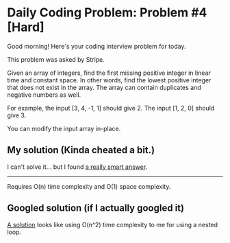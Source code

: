 # Daily Coding Problem: Problem #4 [Hard]

Good morning! Here's your coding interview problem for today.

This problem was asked by Stripe.

Given an array of integers, find the first missing positive integer in linear time and constant space. In other words, find the lowest positive integer that does not exist in the array. The array can contain duplicates and negative numbers as well.

For example, the input [3, 4, -1, 1] should give 2. The input [1, 2, 0] should give 3.

You can modify the input array in-place.

## My solution (Kinda cheated a bit.)

I can't solve it... but I found [a really smart answer](https://stackoverflow.com/a/62525133).

----

Requires O(n) time complexity and O(1) space complexity.

## Googled solution (if I actually googled it)

[A solution](https://github.com/ruppysuppy/Daily-Coding-Problem-Solutions/blob/master/Solutions/004.py) looks like using O(n^2) time complexity to me for using a nested loop.
